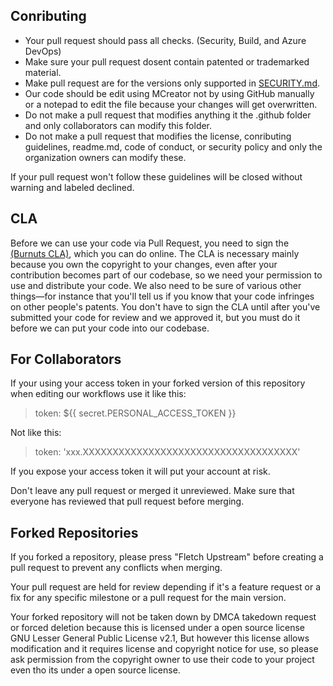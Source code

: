 ## Conributing

- Your pull request should pass all checks. (Security, Build, and Azure DevOps)
- Make sure your pull request dosent contain patented or trademarked material.
- Make pull request are for the versions only supported in [SECURITY.md](https://github.com/Team-Burnuts/BurnutsPlusTNTandDisparityMod/blob/master/SECURITY.md.).
- Our code should be edit using MCreator not by using GitHub manually or a notepad to edit the file because your changes will get overwritten.
- Do not make a pull request that modifies anything it the .github folder and only collaborators can modify this folder.
- Do not make a pull request that modifies the license, conributing guidelines, readme.md, code of conduct, or security policy and only the organization owners can modify these.

If your pull request won't follow these guidelines will be closed without warning and labeled declined.

## CLA

Before we can use your code via Pull Request, you need to sign the [(Burnuts CLA)](https://cla-assistant.io/Team-Burnuts/BurnutsPlusTNTandDisparityMod), which you can do online.
The CLA is necessary mainly because you own the copyright to your changes, even after your contribution 
becomes part of our codebase, so we need your permission to use and distribute your code. We also need to be sure 
of various other things—for instance that you'll tell us if you know that your code infringes on other people's patents. 
You don't have to sign the CLA until after you've submitted your code for review and we approved it, but you must do it before  we can put your code into our codebase.

## For Collaborators

If your using your access token in your forked version of this repository when editing our workflows use it like this:

> token: ${{ secret.PERSONAL_ACCESS_TOKEN }}

Not like this:

> token: 'xxx.XXXXXXXXXXXXXXXXXXXXXXXXXXXXXXXXXXXX'

If you expose your access token it will put your account at risk.

Don't leave any pull request or merged it unreviewed.
Make sure that everyone has reviewed that pull request before merging.

## Forked Repositories

If you forked a repository, please press "Fletch Upstream" before creating a pull request to prevent any conflicts when merging.

Your pull request are held for review depending if it's a feature request or a fix for any specific milestone or a pull request for the main version.

Your forked repository will not be taken down by DMCA takedown request or forced deletion because this is licensed under a open source license GNU Lesser General Public License v2.1, But however this license allows modification and it requires license and copyright notice for use, so please ask permission from the copyright owner to use their code to your project even tho its under a open source license.
